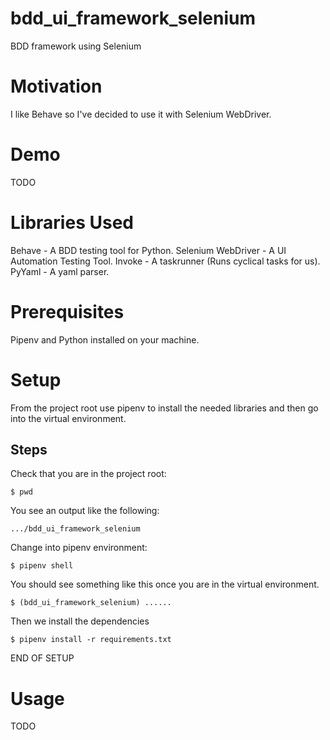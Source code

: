# bdd_ui_framework_selenium
BDD framework using Selenium

# Motivation
I like Behave so I've decided to use it with Selenium WebDriver.

# Demo
TODO

# Libraries Used
Behave - A BDD testing tool for Python.
Selenium WebDriver - A UI Automation Testing Tool.
Invoke - A taskrunner (Runs cyclical tasks for us).
PyYaml - A yaml parser.

# Prerequisites
Pipenv and Python installed on your machine.

# Setup
From the project root use pipenv to install the needed libraries and
then go into the virtual environment.

## Steps
Check that you are in the project root:
```console
$ pwd
```

You see an output like the following:

```shell
.../bdd_ui_framework_selenium
```
Change into pipenv environment:

```console
$ pipenv shell
```

You should see something like this once you are in the virtual environment.

```console
$ (bdd_ui_framework_selenium) ......
```

Then we install the dependencies

```console
$ pipenv install -r requirements.txt
```
END OF SETUP

# Usage
TODO



